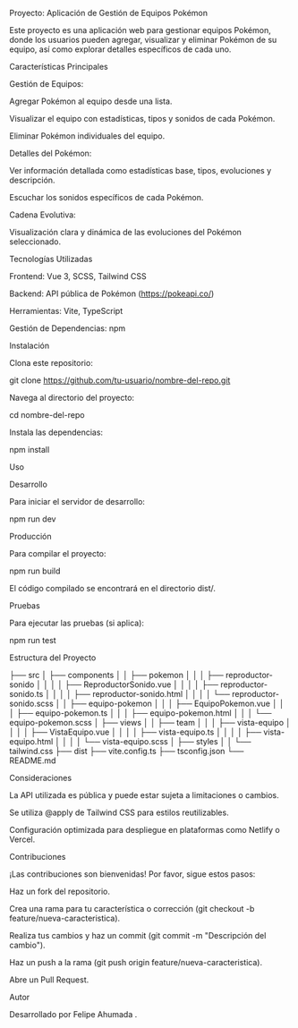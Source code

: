 Proyecto: Aplicación de Gestión de Equipos Pokémon

Este proyecto es una aplicación web para gestionar equipos Pokémon, donde los usuarios pueden agregar, visualizar y eliminar Pokémon de su equipo, así como explorar detalles específicos de cada uno.

Características Principales

Gestión de Equipos:

Agregar Pokémon al equipo desde una lista.

Visualizar el equipo con estadísticas, tipos y sonidos de cada Pokémon.

Eliminar Pokémon individuales del equipo.

Detalles del Pokémon:

Ver información detallada como estadísticas base, tipos, evoluciones y descripción.

Escuchar los sonidos específicos de cada Pokémon.

Cadena Evolutiva:

Visualización clara y dinámica de las evoluciones del Pokémon seleccionado.

Tecnologías Utilizadas

Frontend: Vue 3, SCSS, Tailwind CSS

Backend: API pública de Pokémon (https://pokeapi.co/)

Herramientas: Vite, TypeScript

Gestión de Dependencias: npm

Instalación

Clona este repositorio:

git clone https://github.com/tu-usuario/nombre-del-repo.git

Navega al directorio del proyecto:

cd nombre-del-repo

Instala las dependencias:

npm install

Uso

Desarrollo

Para iniciar el servidor de desarrollo:

npm run dev

Producción

Para compilar el proyecto:

npm run build

El código compilado se encontrará en el directorio dist/.

Pruebas

Para ejecutar las pruebas (si aplica):

npm run test

Estructura del Proyecto

├── src
│   ├── components
│   │   ├── pokemon
│   │   │   ├── reproductor-sonido
│   │   │   │   ├── ReproductorSonido.vue
│   │   │   │   ├── reproductor-sonido.ts
│   │   │   │   ├── reproductor-sonido.html
│   │   │   │   └── reproductor-sonido.scss
│   │   ├── equipo-pokemon
│   │   │   ├── EquipoPokemon.vue
│   │   │   ├── equipo-pokemon.ts
│   │   │   ├── equipo-pokemon.html
│   │   │   └── equipo-pokemon.scss
│   ├── views
│   │   ├── team
│   │   │   ├── vista-equipo
│   │   │   │   ├── VistaEquipo.vue
│   │   │   │   ├── vista-equipo.ts
│   │   │   │   ├── vista-equipo.html
│   │   │   │   └── vista-equipo.scss
│   ├── styles
│   │   └── tailwind.css
├── dist
├── vite.config.ts
├── tsconfig.json
└── README.md

Consideraciones

La API utilizada es pública y puede estar sujeta a limitaciones o cambios.

Se utiliza @apply de Tailwind CSS para estilos reutilizables.

Configuración optimizada para despliegue en plataformas como Netlify o Vercel.

Contribuciones

¡Las contribuciones son bienvenidas! Por favor, sigue estos pasos:

Haz un fork del repositorio.

Crea una rama para tu característica o corrección (git checkout -b feature/nueva-caracteristica).

Realiza tus cambios y haz un commit (git commit -m "Descripción del cambio").

Haz un push a la rama (git push origin feature/nueva-caracteristica).

Abre un Pull Request.


Autor

Desarrollado por Felipe Ahumada .